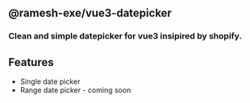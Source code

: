 ## @ramesh-exe/vue3-datepicker

### Clean and simple datepicker for vue3 insipired by shopify.

## Features

- Single date picker
- Range date picker - coming soon

